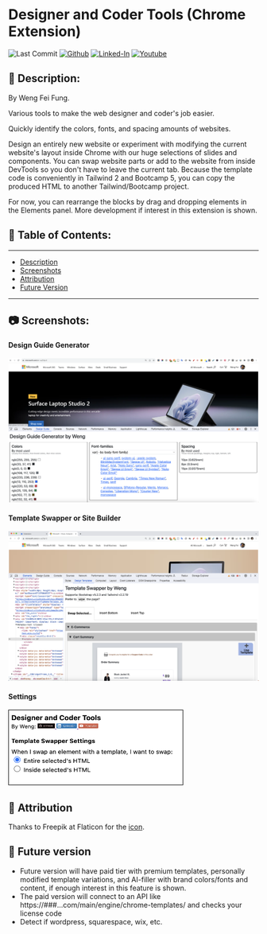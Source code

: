 # Designer and Coder Tools (Chrome Extension)

![Last Commit](https://img.shields.io/github/last-commit/Siphon880gh/web-designer-chrome-extension)
<a target="_blank" href="https://github.com/Siphon880gh/stocks-technical-analysis" rel="nofollow"><img src="https://img.shields.io/badge/GitHub--blue?style=social&logo=GitHub" alt="Github" data-canonical-src="https://img.shields.io/badge/GitHub--blue?style=social&logo=GitHub" style="max-width:10ch;"></a>
<a target="_blank" href="https://www.linkedin.com/in/weng-fung/" rel="nofollow"><img src="https://camo.githubusercontent.com/0f56393c2fe76a2cd803ead7e5508f916eb5f1e62358226112e98f7e933301d7/68747470733a2f2f696d672e736869656c64732e696f2f62616467652f4c696e6b6564496e2d626c75653f7374796c653d666c6174266c6f676f3d6c696e6b6564696e266c6162656c436f6c6f723d626c7565" alt="Linked-In" data-canonical-src="https://img.shields.io/badge/LinkedIn-blue?style=flat&amp;logo=linkedin&amp;labelColor=blue" style="max-width:10ch;"></a>
<a target="_blank" href="https://www.youtube.com/user/Siphon880yt/" rel="nofollow"><img src="https://camo.githubusercontent.com/0bf5ba8ac9f286f95b2a2e86aee46371e0ac03d38b64ee2b78b9b1490df38458/68747470733a2f2f696d672e736869656c64732e696f2f62616467652f596f75747562652d7265643f7374796c653d666c6174266c6f676f3d796f7574756265266c6162656c436f6c6f723d726564" alt="Youtube" data-canonical-src="https://img.shields.io/badge/Youtube-red?style=flat&amp;logo=youtube&amp;labelColor=red" style="max-width:10ch;"></a>

:page_facing_up: Description:
---
By Weng Fei Fung. 

Various tools to make the web designer and coder's job easier.

Quickly identify the colors, fonts, and spacing amounts of websites. 

Design an entirely new website or experiment with modifying the current website's layout inside Chrome with our huge selections of slides and components. You can swap website parts or add to the website from inside DevTools so you don't have to leave the current tab. Because the template code is conveniently in Tailwind 2 and Bootcamp 5, you can copy the produced HTML to another Tailwind/Bootcamp project.

For now, you can rearrange the blocks by drag and dropping elements in the Elements panel. More development if interest in this extension is shown.

## :open_file_folder: Table of Contents:
---
- [Description](#page_facing_up-description)
- [Screenshots](#camera-screenshots)
- [Attribution](#handshake-attribution)
- [Future Version](#crystal_ball-future-version)
---

## :camera: Screenshots:
#### Design Guide Generator
![image](readme-assets/Design-Guide-Generator.png)
#### Template Swapper or Site Builder
![image](readme-assets/Template-Swapper-or-Site-Builder.png)
#### Settings
<img alt="Settings screenshot" src="readme-assets/Settings.png" style="width:350px; height:150px; border:1px solid black;">

## :handshake: Attribution
Thanks to Freepik at Flaticon for the [icon](https://www.flaticon.com/free-icon/ux_1055666?term=design&page=1&position=6&origin=search&related_id=1055666).


## :crystal_ball: Future version
- Future version will have paid tier with premium templates, personally modified template variations, and AI-filler with brand colors/fonts and content, if enough interest in this feature is shown.
- The paid version will connect to an API like https://###...com/main/engine/chrome-templates/ and checks your license code
- Detect if wordpress, squarespace, wix, etc.